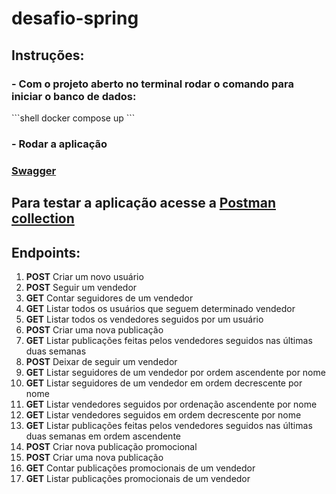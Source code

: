 # desafio-spring
<h2>Instruções:</h2>

<h3>- Com o projeto aberto no terminal rodar o comando para iniciar o banco de dados:</h3>
```shell
docker compose up
```

<h3>- Rodar a aplicação</h3>

<h3><a href="http://localhost:8080/swagger-ui.html#"/>Swagger</a><h3>

<h2>Para testar a aplicação acesse a <a href="https://www.getpostman.com/collections/348962ebf4c6610ed5c0">Postman collection</a></h2>

<h2>Endpoints:</h2>
<ol>
<li><b>POST</b> Criar um novo usuário</li>
<li><b>POST</b> Seguir um vendedor</li>
<li><b>GET</b> Contar seguidores de um vendedor</li>
<li><b>GET</b> Listar todos os usuários que seguem determinado vendedor</li>
<li><b>GET</b> Listar todos os vendedores seguidos por um usuário</li>
<li><b>POST</b> Criar uma nova publicação</li>
<li><b>GET</b> Listar publicações feitas pelos vendedores seguidos nas últimas duas semanas</li>
<li><b>POST</b> Deixar de seguir um vendedor</li>
<li><b>GET</b> Listar seguidores de um vendedor por ordem ascendente por nome</li>
<li><b>GET</b> Listar seguidores de um vendedor em ordem decrescente por nome</li>
<li><b>GET</b> Listar vendedores seguidos por ordenação ascendente por nome</li>
<li><b>GET</b> Listar vendedores seguidos em ordem decrescente por nome</li>
<li><b>GET</b> Listar publicações feitas pelos vendedores seguidos nas últimas duas semanas em ordem ascendente</li>
<li><b>POST</b> Criar nova publicação promocional</li>
<li><b>POST</b> Criar uma nova publicação</li>
<li><b>GET</b> Contar publicações promocionais de um vendedor</li>
<li><b>GET</b> Listar publicações promocionais de um vendedor</li>
</ol>
